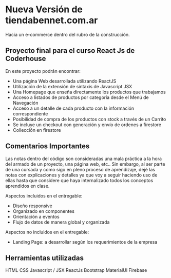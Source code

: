 # Nueva Versión de tiendabennet.com.ar

Hacia un e-commerce dentro del rubro de la construcción.

## Proyecto final para el curso React Js de Coderhouse

En este proyecto podrán encontrar:

- Una página Web desarrollada utilizando ReactJS
- Utilización de la extensión de sintaxis de Javascript JSX
- Una Homepage que enseña directamente los productos que trabajamos
- Acceso a listados de productos por categoría desde el Menú de Navegación
- Acceso a un detalle de cada producto con la información correspondiente
- Posibilidad de compra de los productos con stock a través de un Carrito 
- Se incluye un checkout con generación y envío de ordenes a firestore
- Collección en firestore

## Comentarios Importantes

Las notas dentro del código son consideradas una mala práctica a la hora del armado de un proyecto, una página web, etc.. Sin embargo, al ser parte de una cursada y como sigo en pleno proceso de aprendizaje, dejé las notas con explicaciones y detalles ya que voy a seguir haciendo uso de ellas hasta que considere que haya internalizado todos los conceptos aprendidos en clase. 

Aspectos incluidos en el entregable:

- Diseño responsive 
- Organizado en componentes
- Orientación a eventos
- Flujo de datos de manera global y organizada 

Aspectos no incluidos en el entregable:

- Landing Page: a desarrollar según los requerimientos de la empresa

## Herramientas utilizadas

HTML
CSS
Javascript / JSX
ReactJs
Bootstrap
MaterialUI
Firebase
